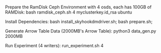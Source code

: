 Prepare the RamDisk Ceph Environment with 4 osds, each has 100GB of RAMDisk:
bash ramdisk_ceph.sh 4 myclusterkey.id_rsa  ubuntu 

Install Dependencies:
bash install_skyhookdmdriver.sh;
bash prepare.sh;

Generate Arrow Table Data (2000MB's Arrow Table):
python3 data_gen.py 2000MB

Run Experiment (4 writers):
run_experiment.sh 4